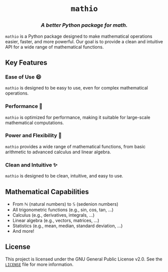# <p align="center">`mathio`</p>
### <p align="center">*A better Python package for math.*</p>

`mathio` is a Python package designed to make mathematical operations easier, faster, and more powerful. Our goal is to provide a clean and intuitive API for a wide range of mathematical functions.

## Key Features

### Ease of Use :smile:
`mathio` is designed to be easy to use, even for complex mathematical operations.

### Performance :rocket:
`mathio` is optimized for performance, making it suitable for large-scale mathematical computations.

### Power and Flexibility :muscle:
`mathio` provides a wide range of mathematical functions, from basic arithmetic to advanced calculus and linear algebra.

### Clean and Intuitive :sparkles:
`mathio` is designed to be clean, intuitive, and easy to use.

## Mathematical Capabilities

* From &Nopf; (natural numbers) to &Sopf; (sedenion numbers)
* All trigonometric functions (e.g., sin, cos, tan, ...)
* Calculus (e.g., derivatives, integrals, ...)
* Linear algebra (e.g., vectors, matrices, ...)
* Statistics (e.g., mean, median, standard deviation, ...)
* And more!

## License

This project is licensed under the GNU General Public License v2.0. See the [`LICENSE`](./LICENSE) file for more information.
